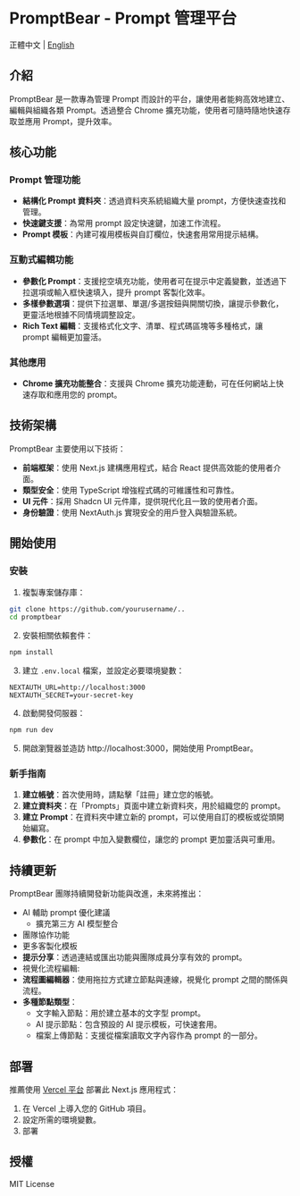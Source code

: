 # PromptBear - Prompt 管理平台

正體中文 | [English](./README.md)  

## 介紹

PromptBear 是一款專為管理 Prompt 而設計的平台，讓使用者能夠高效地建立、編輯與組織各類 Prompt。透過整合 Chrome 擴充功能，使用者可隨時隨地快速存取並應用 Prompt，提升效率。

## 核心功能

### Prompt 管理功能

- **結構化 Prompt 資料夾**：透過資料夾系統組織大量 prompt，方便快速查找和管理。
- **快速鍵支援**：為常用 prompt 設定快速鍵，加速工作流程。
- **Prompt 模板**：內建可複用模板與自訂欄位，快速套用常用提示結構。

### 互動式編輯功能

- **參數化 Prompt**：支援挖空填充功能，使用者可在提示中定義變數，並透過下拉選項或輸入框快速填入，提升 prompt 客製化效率。
- **多樣參數選項**：提供下拉選單、單選/多選按鈕與開關切換，讓提示參數化，更靈活地根據不同情境調整設定。
- **Rich Text 編輯**：支援格式化文字、清單、程式碼區塊等多種格式，讓 prompt 編輯更加靈活。


### 其他應用

- **Chrome 擴充功能整合**：支援與 Chrome 擴充功能連動，可在任何網站上快速存取和應用您的 prompt。

## 技術架構

PromptBear 主要使用以下技術：

- **前端框架**：使用 Next.js 建構應用程式，結合 React 提供高效能的使用者介面。
- **類型安全**：使用 TypeScript 增強程式碼的可維護性和可靠性。
- **UI 元件**：採用 Shadcn UI 元件庫，提供現代化且一致的使用者介面。
- **身份驗證**：使用 NextAuth.js 實現安全的用戶登入與驗證系統。

## 開始使用

### 安裝

1. 複製專案儲存庫：

```bash
git clone https://github.com/yourusername/..
cd promptbear
```

2. 安裝相關依賴套件：

```bash
npm install
```

3. 建立 `.env.local` 檔案，並設定必要環境變數：

```
NEXTAUTH_URL=http://localhost:3000
NEXTAUTH_SECRET=your-secret-key
```

4. 啟動開發伺服器：

```bash
npm run dev
```

5. 開啟瀏覽器並造訪 http://localhost:3000，開始使用 PromptBear。

### 新手指南

1. **建立帳號**：首次使用時，請點擊「註冊」建立您的帳號。
2. **建立資料夾**：在「Prompts」頁面中建立新資料夾，用於組織您的 prompt。
3. **建立 Prompt**：在資料夾中建立新的 prompt，可以使用自訂的模板或從頭開始編寫。
5. **參數化**：在 prompt 中加入變數欄位，讓您的 prompt 更加靈活與可重用。

## 持續更新

PromptBear 團隊持續開發新功能與改進，未來將推出：

- AI 輔助 prompt 優化建議
  - 擴充第三方 AI 模型整合
- 團隊協作功能
- 更多客製化模板
- **提示分享**：透過連結或匯出功能與團隊成員分享有效的 prompt。
- 視覺化流程編輯:
- **流程圖編輯器**：使用拖拉方式建立節點與連線，視覺化 prompt 之間的關係與流程。
- **多種節點類型**：
  - 文字輸入節點：用於建立基本的文字型 prompt。
  - AI 提示節點：包含預設的 AI 提示模板，可快速套用。
  - 檔案上傳節點：支援從檔案讀取文字內容作為 prompt 的一部分。


## 部署

推薦使用 [Vercel 平台](https://vercel.com/) 部署此 Next.js 應用程式：

1. 在 Vercel 上導入您的 GitHub 項目。
2. 設定所需的環境變數。
3. 部署


## 授權

MIT License